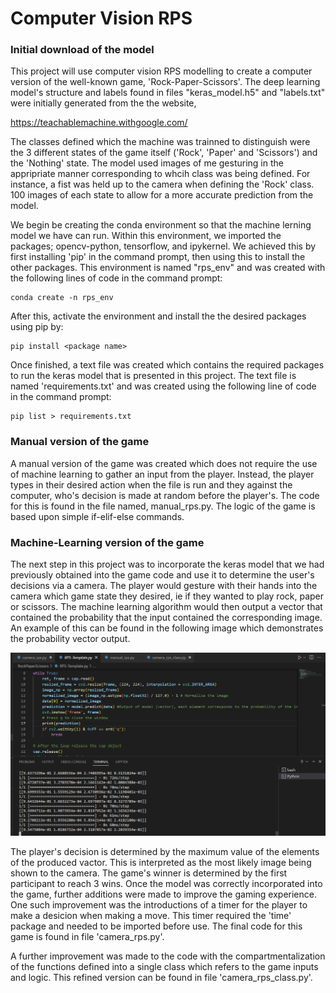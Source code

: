 # Computer Vision RPS

### Initial download of the model

This project will use computer vision RPS modelling to create a computer version of the well-known game, 'Rock-Paper-Scissors'. The deep learning model's structure and labels found in files "keras_model.h5" and "labels.txt" were initially generated from the the website,

https://teachablemachine.withgoogle.com/

The classes defined which the machine was trainned to distinguish were the 3 different states of the game itself ('Rock', 'Paper' and 'Scissors') and the 'Nothing' state. The model used images of me gesturing in the appripriate manner corresponding to whcih class was being defined. For instance, a fist was held up to the camera when defining the 'Rock' class. 100 images of each state to allow for a more accurate prediction from the model.

We begin be creating the conda environment so that the machine lerning model we have can run. Within this environment, we imported the packages; opencv-python, tensorflow, and ipykernel. We achieved this by first installing 'pip' in the command prompt, then using this to install the other packages. This environment is named "rps_env" and was created with the following lines of code in the command prompt: 

```
conda create -n rps_env
```

After this, activate the environment and install the the desired packages using pip by:

```
pip install <package name>
```

Once finished, a text file was created which contains the required packages to run the keras model that is presented in this project. The text file is named 'requirements.txt' and was created using the following line of code in the command prompt:

```
pip list > requirements.txt
```

### Manual version of the game

A manual version of the game was created which does not require the use of machine learning to gather an input from the player. Instead, the player types in their desired action when the file is run and they against the computer, who's decision is made at random before the player's. The code for this is found in the file named,
manual_rps.py. The logic of the game is based upon simple if-elif-else commands.

### Machine-Learning version of the game

The next step in this project was to incorporate the keras model that we had previously obtained into the game code and use it to determine the user's decisions via a camera. The player would gesture with their hands into the camera which game state they desired, ie if they wanted to play rock, paper or scissors. The machine learning algorithm would then output a vector that contained the probability that the input contained the corresponding image. An example of this can be found in the following image which demonstrates the probability vector output.

![Demonstration of output from model](Screenshot1.png)

The player's decision is determined by the maximum value of the elements of the produced vactor. This is interpreted as the most likely image being shown to the camera. The game's winner is determined by the first participant to reach 3 wins. Once the model was correctly incorporated into the game, further additions were made to improve the gaming experience. One such improvement was the introductions of a timer for the player to make a desicion when making a move. This timer required the 'time' package and needed to be imported before use. The final code for this game is found in file 'camera_rps.py'.

A further improvement was made to the code with the compartmentalization of the functions defined into a single class which refers to the game inputs and logic. This refined version can be found in file 'camera_rps_class.py'.
